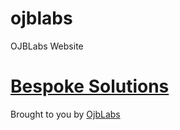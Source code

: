 # ojblabs
OJBLabs Website

# [Bespoke Solutions](http://www.ojblabs.com)
Brought to you by [OjbLabs](http://www.ojblabs.com)
